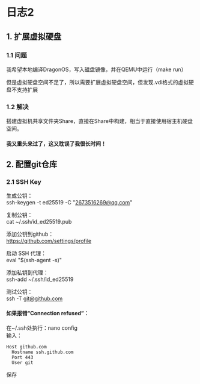 # 日志2

## 1. 扩展虚拟硬盘

### 1.1 问题

我希望本地编译DragonOS，写入磁盘镜像，并在QEMU中运行（make run）

但是虚拟硬盘空间不足了，所以需要扩展虚拟硬盘空间，但发现.vdi格式的虚拟硬盘不支持扩展

### 1.2 解决

搭建虚拟机共享文件夹Share，直接在Share中构建，相当于直接使用宿主机硬盘空间。

#### 我又重头来过了，这又耽误了我很长时间！

## 2. 配置git仓库

### 2.1 SSH Key

生成公钥：  
ssh-keygen -t ed25519 -C "2673516269@qq.com" 

复制公钥：  
cat ~/.ssh/id_ed25519.pub

添加公钥到github：  
https://github.com/settings/profile

启动 SSH 代理：  
eval "$(ssh-agent -s)"

添加私钥到代理：  
ssh-add ~/.ssh/id_ed25519

测试公钥：  
ssh -T git@github.com

#### 如果报错“Connection refused”：  
在~/.ssh处执行：nano config  
输入：  
~~~
Host github.com
  Hostname ssh.github.com
  Port 443
  User git
~~~
保存

